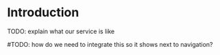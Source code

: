 # Introduction

TODO: explain what our service is like 



<!-- | Column 1 Header | Column 2 Header | Column 3 Header |
| --------------- | :--  |  --:|
| Row 1 Column 1 | Row 1 Column 2 | Row 1 Column 3 |
| Row 2 Column 1 | Row 2 Column 2 | Row 2 Column 3 |
| Row 3 Column 1 | Row 3 Column 2 | Row 3 Column 3 | -->


<!-- <iframe src="demo_iframe.htm" height="500" width="900">

</iframe> -->


<link rel="stylesheet" href="//cdn.webix.com/edge/webix.css" type="text/css">
<script src="//cdn.webix.com/edge/webix.js" type="text/javascript"></script>


<script type="text/javascript" charset="utf-8">
webix.ui({
    container:"content",
    id:"testB",
    width:700,
    rows:[{ view:"toolbar",
            css:"webix_dark",
            paddingX:17,
            elements:[
                {view:"label", label:"A form"},
                {},
                {view:"icon", icon:"mdi mdi-help-circle-outline"}
            ]},
            { view:"form",
                elementsConfig:{
                    labelWidth:130
                },
                elements:[
                    { view:"text", label:"Username", value:"John Doe" },
                    { view:"datepicker", label:"Date of birth", value:new Date(1985, 0, 31) },
                    { view:"combo", label:"Country", placeholder:"Type to search...",
                    // options:"//docs.webix.com/samples/server/countries" 
                    },
                    { view:"switch", labelRight:"Keep this data private", labelWidth:0, value:1 },
                    { view:"colorpicker", label:"Main theme color", value:"#6E00DD" },
                    { cols:[
                    { view:"label", label:"Select language", width:130 },
                    { view:"segmented", options:[
                        {id:"en", value:"English"},
                        {id:"fr", value:"Français"},
                        {id:"de", value:"Deutsch"},
                    ]}
                    ]},
                    { view:"checkbox", labelRight:"I agree with the terms of <b>Privacy Policy</b>", labelWidth:0, value:0 },
                    { cols:[
                    {},
                    { view:"button", css:"webix_danger", value:"Cancel", width:150 },
                    { view:"button", css:"webix_primary", value:"Submit", width:150 }
                    ]}
                ]
            },
            { view:"datatable",
                autoConfig:true,
                editable:false,
                data:[{
                title:"My Fair Lady", year:1964, votes:533848, rating:8.9, rank:5
                },{title:"My FrLady", year:1964, votes:533848, rating:2, rank:5}]
            }
        ]
})
</script>

#TODO: how do we need to integrate this so it shows next to navigation?